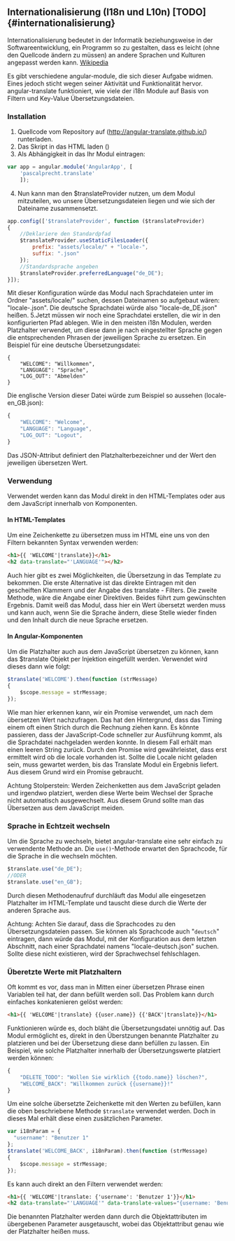 Internationalisierung (I18n und L10n) [TODO] {#internationalisierung}
-------------------------------------------------------------
Internationalisierung bedeutet in der Informatik beziehungsweise in der Softwareentwicklung, ein Programm so zu gestalten, dass es leicht (ohne den Quellcode ändern zu müssen) an andere Sprachen und Kulturen angepasst werden kann. [Wikipedia](http://de.wikipedia.org/wiki/Internationalisierung_(Softwareentwicklung))

Es gibt verschiedene angular-module, die sich dieser Aufgabe widmen. Eines jedoch sticht wegen seiner Aktivität und Funktionalität hervor.
angular-translate funktioniert, wie viele der i18n Module auf Basis von Filtern und Key-Value Übersetzungsdateien.
### Installation
1. Quellcode vom Repository auf (http://angular-translate.github.io/) runterladen.
2. Das Skript in das HTML laden (<script src=".../angular-translate.js"></script>)
3. Als Abhängigkeit in das Ihr Modul eintragen:
~~~ javascript
var app = angular.module('AngularApp', [
	'pascalprecht.translate'
	]);
~~~
4. Nun kann man den $translateProvider nutzen, um dem Modul mitzuteilen, wo unsere Übersetzungsdateien liegen und wie sich der Dateiname zusammensetzt.
~~~ javascript
app.config(['$translateProvider', function ($translateProvider)
{
	//Deklariere den Standardpfad
	$translateProvider.useStaticFilesLoader({
		prefix: "assets/locale/" + "locale-",
		suffix: ".json"
	});
	//Standardsprache angeben
	$translateProvider.preferredLanguage("de_DE");
}]);
~~~
Mit dieser Konfiguration würde das Modul nach Sprachdateien unter im Ordner "assets/locale/" suchen, dessen Dateinamen so aufgebaut wären: "locale-<Sprache>.json".
Die deutsche Sprachdatei würde also "locale-de_DE.json" heißen.
5.Jetzt müssen wir noch eine Sprachdatei erstellen, die wir in den konfigurierten Pfad ablegen.
Wie in den meisten i18n Modulen, werden Platzhalter verwendet, um diese dann je nach eingestellter Sprache gegen die entsprechenden Phrasen der jeweiligen Sprache zu ersetzen.
Ein Beispiel für eine deutsche Übersetzungsdatei:
~~~
{
	"WELCOME": "Willkommen",
	"LANGUAGE": "Sprache",
	"LOG_OUT": "Abmelden"
}
~~~
Die englische Version dieser Datei würde zum Beispiel so aussehen (locale-en_GB.json):
~~~ javascript
{
	"WELCOME": "Welcome",
	"LANGUAGE": "Language",
	"LOG_OUT": "Logout",
}
~~~
Das JSON-Attribut definiert den Platzhalterbezeichner und der Wert den jeweiligen übersetzen Wert.
### Verwendung
Verwendet werden kann das Modul direkt in den HTML-Templates oder aus dem JavaScript innerhalb von Komponenten.
#### In HTML-Templates
Um eine Zeichenkette zu übersetzen muss im HTML eine uns von den Filtern bekannten Syntax verwenden werden:
~~~ html
<h1>{{ 'WELCOME'|translate}}</h1>
<h2 data-translate="'LANGUAGE'"></h2>
~~~
Auch hier gibt es zwei Möglichkeiten, die Übersetzung in das Template zu bekommen. Die erste Alternative ist das direkte Eintragen mit den gescheiften Klammern und der Angabe des translate - Filters.
Die zweite Methode, wäre die Angabe einer Direktiven. Beides führt zum gewünschten Ergebnis. Damit weiß das Modul, dass hier ein Wert übersetzt werden muss und kann auch, wenn Sie die Sprache ändern, diese Stelle wieder finden und den Inhalt durch die neue Sprache ersetzen.
#### In Angular-Komponenten
Um die Platzhalter auch aus dem JavaScript übersetzen zu können, kann das $translate Objekt per Injektion eingefüllt werden.
Verwendet wird dieses dann wie folgt:
~~~ javascript
$translate('WELCOME').then(function (strMessage)
{
    $scope.message = strMessage;
});
~~~
Wie man hier erkennen kann, wir ein Promise verwendet, um nach dem übersetzen Wert nachzufragen. Das hat den Hintergrund, dass das Timing einem oft einen Strich durch die Rechnung ziehen kann.
Es könnte passieren, dass der JavaScript-Code schneller zur Ausführung kommt, als die Sprachdatei nachgeladen werden konnte. In diesem Fall erhält man einen leeren String zurück. Durch den Promise wird gewährleistet, dass erst ermittelt wird
ob die locale vorhanden ist. Sollte die Locale nicht geladen sein, muss gewartet werden, bis das Translate Modul ein Ergebnis liefert. Aus diesem Grund wird ein Promise gebraucht.

Achtung Stolperstein: Werden Zeichenketten aus dem JavaScript geladen und irgendwo platziert, werden diese Werte beim Wechsel der Sprache nicht automatisch ausgewechselt. Aus diesem Grund sollte man das Übersetzen aus dem JavaScript meiden.
### Sprache in Echtzeit wechseln
Um die Sprache zu wechseln, bietet angular-translate eine sehr einfach zu verwendente Methode an. Die `use()`-Methode erwartet den Sprachcode, für die Sprache in die wechseln möchten.
~~~ javascript
$translate.use("de_DE");
//ODER
$translate.use("en_GB");
~~~
Durch diesen Methodenaufruf durchläuft das Modul alle eingesetzen Platzhalter im HTML-Template und tauscht diese durch die Werte der anderen Sprache aus.

Achtung: Achten Sie darauf, dass die Sprachcodes zu den Übersetzungsdateien passen. Sie können als Sprachcode auch "`deutsch`" eintragen, dann würde das Modul, mit der Konfiguration aus dem letzten Abschnitt, nach einer Sprachdatei namens "locale-deutsch.json" suchen.
Sollte diese nicht existieren, wird der Sprachwechsel fehlschlagen.
### Überetzte Werte mit Platzhaltern
Oft kommt es vor, dass man in Mitten einer übersetzen Phrase einen Variablen teil hat, der dann befüllt werden soll.
Das Problem kann durch einfaches konkatenieren gelöst werden:
~~~ html
<h1>{{ 'WELCOME'|translate} {{user.name}} {{'BACK'|translate}}</h1>
~~~
Funktionieren würde es, doch bläht die Übersetzungsdatei unnötig auf.
Das Modul ermöglicht es, direkt in den Überstzungen benannte Platzhalter zu platzieren und bei der Übersetzung diese dann befüllen zu lassen.
Ein Beispiel, wie solche Platzhalter innerhalb der Übersetzungswerte platziert werden können:
~~~ javascript
{
    "DELETE_TODO": "Wollen Sie wirklich {{todo.name}} löschen?",
    "WELCOME_BACK": "Willkommen zurück {{username}}!"
}
~~~
Um eine solche übersetzte Zeichenkette mit den Werten zu befüllen, kann die oben beschriebene Methode `$translate` verwendet werden. Doch in dieses Mal erhält diese einen zusätzlichen Parameter.
~~~ javascript
var i18nParam = {
  "username": "Benutzer 1"
};
$translate('WELCOME_BACK', i18nParam).then(function (strMessage)
{
    $scope.message = strMessage;
});
~~~
Es kann auch direkt an den Filtern verwendet werden:
~~~ html
<h1>{{ 'WELCOME'|translate: {'username': 'Benutzer 1'}}</h1>
<h2 data-translate="'LANGUAGE'" data-translate-values="{username: 'Benutzer 1'}"></h2>
~~~
Die benannten Platzhalter werden dann durch die Objektattributen im übergebenen Parameter ausgetauscht, wobei das Objektattribut genau wie der Platzhalter heißen muss.
